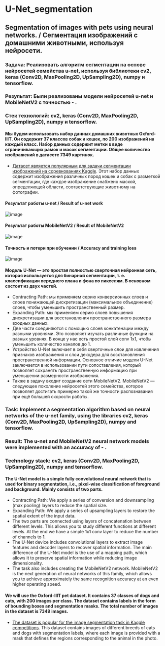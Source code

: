 # U-Net_segmentation
## Segmentation of images with pets using neural networks.  / Сегментация изображений с домашними животными, используя нейросети.
### Задача: Реализовать алгоритм сегментации на основе нейросетей семейства u-net, используя библиотеки cv2, keras (Conv2D, MaxPooling2D, UpSampling2D), numpy и tensorflow.
### Результат: Были реализованы модели нейросетей u-net и MobileNetV2 с точностью - .
### Стек технологий: cv2, keras (Conv2D, MaxPooling2D, UpSampling2D), numpy и tensorflow.

#### Мы будем использовать набор данных домашних животных Oxford-IIIT. Он содержит 37 классов собак и кошек, по 200 изображений на каждый класс. Набор данных содержит метки в виде ограничивающих рамок и масок сегментации. Общее количество изображений в датасете 7349 картинок.
* [Датасет является популярным  для задачи сегментации изображений на соревнованиях Kaggle](https://www.kaggle.com/datasets/tanlikesmath/the-oxfordiiit-pet-dataset). Этот набор данных содержит изображения различных пород кошек и собак с разметкой сегментации, где каждое изображение снабжено маской, определяющей области, соответствующие животному на фотографии.

#### Результат работы u-net / Result of u-net work
![image](https://github.com/ArtemAvgutin/U-Net_segmentation/assets/131138862/b621d95c-5ffa-47eb-bb1b-00b9633ebe58)

#### Результат работы MobileNetV2 / Result of MobileNetV2
![image](https://github.com/ArtemAvgutin/U-Net_segmentation/assets/131138862/b6381523-2e48-4b4d-a1fc-5da658196d17)

#### Точность и потери при обучении / Accuracy and training loss
![image](https://github.com/ArtemAvgutin/U-Net_segmentation/assets/131138862/847aae35-cc6d-4470-99d3-28900f69899b)

#### Модель U-Net — это простая полностью сверточная нейронная сеть, которая используется для бинарной сегментации, т. е. классификации переднего плана и фона по пикселям. В основном состоит из двух частей. 
* Contracting Path: мы применяем серию конверсионных слоев и слоев понижающей дискретизации (максимальное объединение) слоев, чтобы уменьшить пространственный размер.
* Expanding Path: мы применяем серию слоев повышения дискретизации для восстановления пространственного размера входных данных.
* Две части соединяются с помощью слоев конкатенации между разными уровнями. Это позволяет изучать различные функции на разных уровнях. В конце у нас есть простой слой conv 1x1, чтобы уменьшить количество каналов до 1.
* Устройство U-Net включает в себя сверточные слои для извлечения признаков изображения и слои декодера для восстановления пространственной информации. Основное отличие модели U-Net заключается в использовании пути сопоставления, который позволяет сохранять пространственную информацию при уменьшении размерности изображения.
* Также в задачу входит создание сети MobileNetV2. MobileNetV2 — следующее поколение нейросетей этого семейства, которое позволяет достигать примерно такой же точности распознавания при ещё большей скорости работы.

### Task: Implement a segmentation algorithm based on neural networks of the u-net family, using the libraries cv2, keras (Conv2D, MaxPooling2D, UpSampling2D), numpy and tensorflow.
### Result: The u-net and MobileNetV2 neural network models were implemented with an accuracy of - .
### Technology stack: cv2, keras (Conv2D, MaxPooling2D, UpSampling2D), numpy and tensorflow.

#### The U-Net model is a simple fully convolutional neural network that is used for binary segmentation, i.e., pixel-wise classification of foreground and background. Mainly consists of two parts.
* Contracting Path: We apply a series of conversion and downsampling (max pooling) layers to reduce the spatial size.
* Expanding Path: We apply a series of upsampling layers to restore the spatial extent of the input data.
* The two parts are connected using layers of concatenation between different levels. This allows you to study different functions at different levels. At the end we have a simple 1x1 conv layer to reduce the number of channels to 1.
* The U-Net device includes convolutional layers to extract image features and decoder layers to recover spatial information. The main difference of the U-Net model is the use of a mapping path, which allows it to preserve spatial information while reducing image dimensionality.
* The task also includes creating the MobileNetV2 network. MobileNetV2 is the next generation of neural networks of this family, which allows you to achieve approximately the same recognition accuracy at an even higher operating speed.

#### We will use the Oxford-IIIT pet dataset. It contains 37 classes of dogs and cats, with 200 images per class. The dataset contains labels in the form of bounding boxes and segmentation masks. The total number of images in the dataset is 7349 images.
* [The dataset is popular for the image segmentation task in Kaggle competitions](https://www.kaggle.com/datasets/tanlikesmath/the-oxfordiiit-pet-dataset). This dataset contains images of different breeds of cats and dogs with segmentation labels, where each image is provided with a mask that defines the regions corresponding to the animal in the photo.
